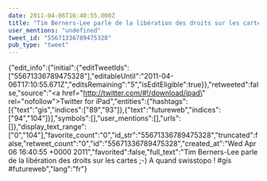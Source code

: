 ```yaml
---
date: 2011-04-06T16:40:55.000Z
title: "Tim Berners-Lee parle de la libération des droits sur les cartes ;-) A quand swisstopo ! #gis #futureweb″"
user_mentions: "undefined"
tweet_id: "55671336789475328"
pub_type: "tweet"
---
```

{"edit_info":{"initial":{"editTweetIds":["55671336789475328"],"editableUntil":"2011-04-06T17:10:55.671Z","editsRemaining":"5","isEditEligible":true}},"retweeted":false,"source":"<a href=\"http://twitter.com/#!/download/ipad\" rel=\"nofollow\">Twitter for iPad</a>","entities":{"hashtags":[{"text":"gis","indices":["89","93"]},{"text":"futureweb","indices":["94","104"]}],"symbols":[],"user_mentions":[],"urls":[]},"display_text_range":["0","104"],"favorite_count":"0","id_str":"55671336789475328","truncated":false,"retweet_count":"0","id":"55671336789475328","created_at":"Wed Apr 06 16:40:55 +0000 2011","favorited":false,"full_text":"Tim Berners-Lee parle de la libération des droits sur les cartes ;-) A quand swisstopo ! #gis #futureweb","lang":"fr"}
